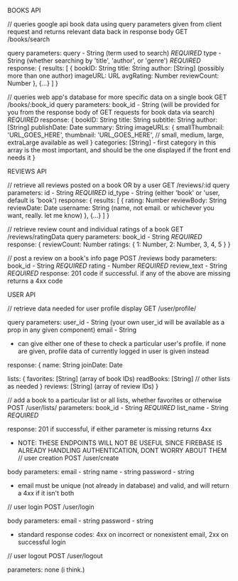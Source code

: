 BOOKS API

// queries google api book data using query parameters given from client request and returns relevant data back in response body
GET /books/search

query parameters:
  query - String (term used to search) *REQUIRED*
  type - String (whether searching by 'title', 'author', or 'genre') *REQUIRED*
response:
{
  results: [
    {
      bookID: String
      title: String
      author: [String] (possibly more than one author)
      imageURL: URL
      avgRating: Number
      reviewCount: Number
    }, {...}
  ]
}

// queries web app's database for more specific data on a single book
GET /books/:book_id
query parameters:
  book_id - String (will be provided for you from the response body of GET requests for book data via search) *REQUIRED*
response:
{
  bookID: String
  title: String
  subtitle: String
  author: [String]
  publishDate: Date
  summary: String
  imageURLs: {
    smallThumbnail: 'URL_GOES_HERE',
    thumbnail: 'URL_GOES_HERE',
    // small, medium, large, extraLarge available as well
  }
  categories: [String]
    - first category in this array is the most important, and should be the one displayed if the front end needs it
}

REVIEWS API

// retrieve all reviews posted on a book OR by a user
GET /reviews/:id
query parameters:
  id - String *REQUIRED*
  id_type - String (either 'book' or 'user, default is 'book')
response:
{
  results: [
    {
      rating: Number
      reviewBody: String
      reviewDate: Date
      username: String (name, not email. or whichever you want, really. let me know)
    }, {...}
  ]
}

// retrieve review count and individual ratings of a book
GET /reviews/ratingData
query parameters:
  book_id - String *REQUIRED*
response: {
  reviewCount: Number
  ratings: {
    1: Number,
    2: Number,
    3, 4, 5
  }
}

// post a review on a book's info page
POST /reviews
body parameters:
  book_id - String *REQUIRED*
  rating - Number *REQUIRED*
  review_text - String *REQUIRED*
response:
201 code if successful. if any of the above are missing returns a 4xx code




USER API

// retrieve data needed for user profile display
GET /user/profile/

query parameters:
  user_id - String (your own user_id will be available as a prop in any given component)
  email - String
- can give either one of these to check a particular user's profile. if none are given, profile data of currently logged in user is given instead

response:
{
  name: String
  joinDate: Date

  lists: {
    favorites: [String] (array of book IDs)
    readBooks: [String]
    // other lists as needed
  }
  reviews: [String] (array of review IDs)
}

// add a book to a particular list or all lists, whether favorites or otherwise
POST /user/lists/
parameters:
  book_id - String *REQUIRED*
  list_name - String *REQUIRED*

response: 201 if successful, if either parameter is missing returns 4xx


- NOTE: THESE ENDPOINTS WILL NOT BE USEFUL SINCE FIREBASE IS ALREADY HANDLING AUTHENTICATION, DONT WORRY ABOUT THEM
// user creation
POST /user/create

body parameters:
  email - string
  name - string
  password - string
- email must be unique (not already in database) and valid, and will return a 4xx if it isn't both


// user login
POST /user/login

body parameters:
  email - string
  password - string
- standard response codes: 4xx on incorrect or nonexistent email, 2xx on successful login


// user logout
POST /user/logout

parameters:
none (i think.)
